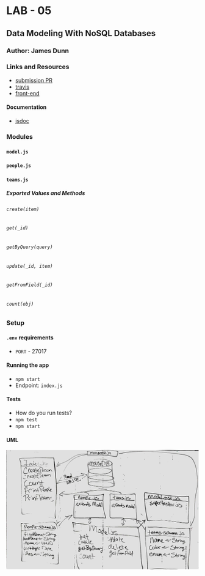 # LAB - 05

## Data Modeling With NoSQL Databases

### Author: James Dunn

### Links and Resources

- [submission PR](https://github.com/james-401-advanced-javascript/lab-05/pull/1)
- [travis](https://travis-ci.com/james-401-advanced-javascript/lab-05)
- [front-end](https://jamesdunn-lab-05.herokuapp.com)

#### Documentation

- [jsdoc](https://jamesdunn-lab-05.herokuapp.com/docs)

### Modules

#### `model.js`

#### `people.js`

#### `teams.js`

##### Exported Values and Methods

###### `create(item)`

###### `get(_id)`

###### `getByQuery(query)`

###### `update(_id, item)`

###### `getFromField(_id)`

###### `count(obj)`

### Setup

#### `.env` requirements

- `PORT` - 27017

#### Running the app

- `npm start`
- Endpoint: `index.js`

#### Tests

- How do you run tests?
- `npm test`
- `npm start`

#### UML

![UML](./images/lab-05.jpg)
